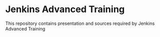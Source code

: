 # Jenkins Advanced Training
This repository contains presentation and sources required by Jenkins Advanced Training